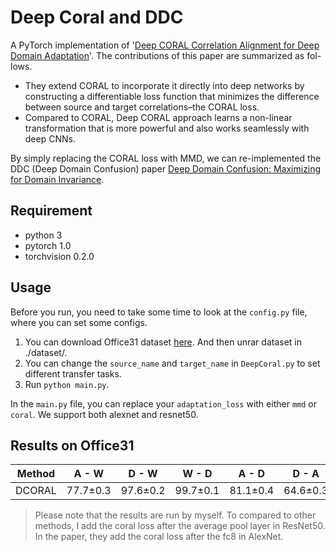 # Deep Coral and DDC
A PyTorch implementation of '[Deep CORAL Correlation Alignment for Deep Domain Adaptation](https://arxiv.org/pdf/1607.01719.pdf)'.
The contributions of this paper are summarized as fol-
lows.
* They extend CORAL to incorporate it directly into deep networks by constructing a differentiable loss function that minimizes the difference between source and target correlations–the CORAL loss.
* Compared to CORAL, Deep CORAL approach learns a non-linear transformation that is more powerful and also works seamlessly with deep CNNs.

By simply replacing the CORAL loss with MMD, we can re-implemented the DDC (Deep Domain Confusion) paper [Deep Domain Confusion: Maximizing for Domain Invariance](https://arxiv.org/abs/1412.3474).

## Requirement
* python 3
* pytorch 1.0
* torchvision 0.2.0

## Usage

Before you run, you need to take some time to look at the `config.py` file, where you can set some configs.

1. You can download Office31 dataset [here](https://pan.baidu.com/s/1o8igXT4#list/path=%2F). And then unrar dataset in ./dataset/.
2. You can change the `source_name` and `target_name` in `DeepCoral.py` to set different transfer tasks.
3. Run `python main.py`.

In the `main.py` file, you can replace your `adaptation_loss` with either `mmd` or `coral`. We support both alexnet and resnet50.

## Results on Office31
| Method | A - W | D - W | W - D | A - D | D - A | W - A | Average |
|:--------------:|:-----:|:-----:|:-----:|:-----:|:----:|:----:|:-------:|
| DCORAL | 77.7±0.3 | 97.6±0.2 | 99.7±0.1 | 81.1±0.4 | 64.6±0.3 | 64.0±0.4 | 80.8 |

> Please note that the results are run by myself. To compared to other methods, I add the coral loss after the average pool layer in ResNet50. In the paper, they add the coral loss after the fc8 in AlexNet.